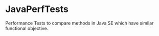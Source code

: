 # JavaPerfTests
Performance Tests to compare methods in Java SE which have similar functional objective.
